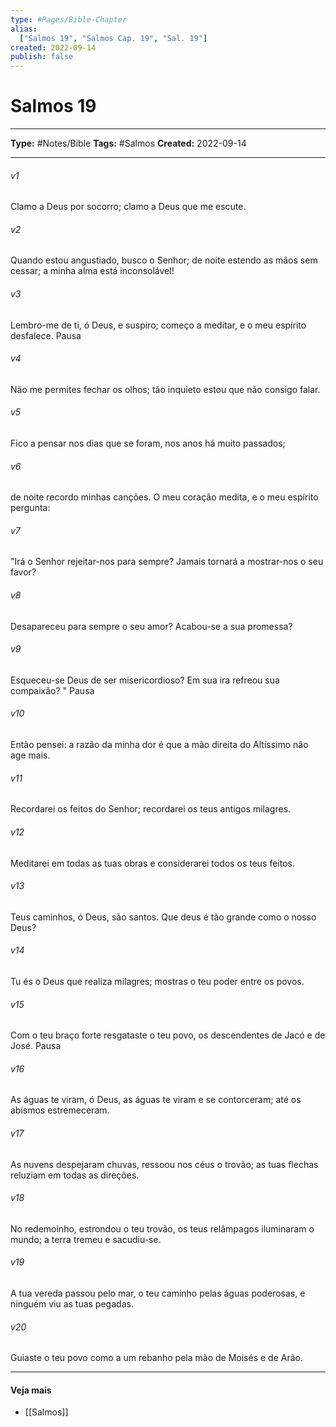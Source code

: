 ```yaml
---
type: #Pages/Bible-Chapter
alias:
  ["Salmos 19", "Salmos Cap. 19", "Sal. 19"]
created: 2022-09-14
publish: false
---
```


# Salmos 19

---

**Type:** #Notes/Bible
**Tags:** #Salmos
**Created:** 2022-09-14

---

###### v1
Clamo a Deus por socorro; clamo a Deus que me escute.
###### v2
Quando estou angustiado, busco o Senhor; de noite estendo as mãos sem cessar; a minha alma está inconsolável!
###### v3
Lembro-me de ti, ó Deus, e suspiro; começo a meditar, e o meu espírito desfalece. Pausa
###### v4
Não me permites fechar os olhos; tão inquieto estou que não consigo falar.
###### v5
Fico a pensar nos dias que se foram, nos anos há muito passados;
###### v6
de noite recordo minhas canções. O meu coração medita, e o meu espírito pergunta:
###### v7
"Irá o Senhor rejeitar-nos para sempre? Jamais tornará a mostrar-nos o seu favor?
###### v8
Desapareceu para sempre o seu amor? Acabou-se a sua promessa?
###### v9
Esqueceu-se Deus de ser misericordioso? Em sua ira refreou sua compaixão? " Pausa
###### v10
Então pensei: a razão da minha dor é que a mão direita do Altíssimo não age mais.
###### v11
Recordarei os feitos do Senhor; recordarei os teus antigos milagres.
###### v12
Meditarei em todas as tuas obras e considerarei todos os teus feitos.
###### v13
Teus caminhos, ó Deus, são santos. Que deus é tão grande como o nosso Deus?
###### v14
Tu és o Deus que realiza milagres; mostras o teu poder entre os povos.
###### v15
Com o teu braço forte resgataste o teu povo, os descendentes de Jacó e de José. Pausa
###### v16
As águas te viram, ó Deus, as águas te viram e se contorceram; até os abismos estremeceram.
###### v17
As nuvens despejaram chuvas, ressoou nos céus o trovão; as tuas flechas reluziam em todas as direções.
###### v18
No redemoinho, estrondou o teu trovão, os teus relâmpagos iluminaram o mundo; a terra tremeu e sacudiu-se.
###### v19
A tua vereda passou pelo mar, o teu caminho pelas águas poderosas, e ninguém viu as tuas pegadas.
###### v20
Guiaste o teu povo como a um rebanho pela mão de Moisés e de Arão.


---

#### Veja mais

- [[Salmos]]
